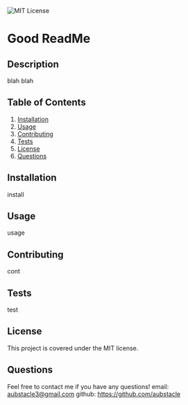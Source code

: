 ![MIT License](https://img.shields.io/badge/License-MIT-blue)
  # Good ReadMe

## Description 
blah blah

## Table of Contents
1. [Installation](#Installation)
2. [Usage](#Usage)
3. [Contributing](#Contributing)
4. [Tests](#Tests)
5. [License](#License)
6. [Questions](#Questions)

## Installation
install

## Usage
usage

## Contributing 
cont

## Tests
test

## License
This project is covered under the MIT license.

## Questions
Feel free to contact me if you have any questions!
email: aubstacle3@gmail.com
github: https://github.com/aubstacle

